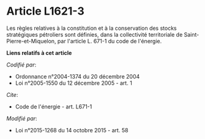 # Article L1621-3

Les règles relatives à la constitution et à la conservation des stocks stratégiques pétroliers sont définies, dans la
collectivité territoriale de Saint-Pierre-et-Miquelon, par                                                 l'article L. 671-1
du code de l'énergie.

**Liens relatifs à cet article**

_Codifié par_:

  - Ordonnance n°2004-1374 du 20 décembre 2004
  - Loi n°2005-1550 du 12 décembre 2005 - art. 1

_Cite_:

  - Code de l'énergie - art. L671-1

_Modifié par_:

  - Loi n°2015-1268 du 14 octobre 2015 - art. 58
